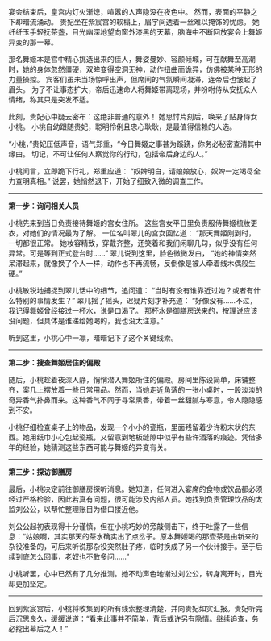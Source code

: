 宴会结束后，皇宫内灯火渐熄，喧嚣的人声隐没在夜色中。
然而，表面的平静之下却暗流涌动。
贵妃坐在紫宸宫的软榻上，眉宇间透着一丝难以掩饰的忧虑。
她纤纤玉手轻抚茶盏，目光幽深地望向窗外漆黑的天幕，脑海中不断回放宴会上舞姬异变的那一幕。

那名舞姬本是宫中精心挑选出来的佳人，舞姿曼妙、容颜倾城，可在献舞至高潮时，她的身体忽然僵硬，双眸变得空洞无神，动作扭曲而诡异，仿佛被某种无形的力量操控。
宾客们虽未当场惊呼出声，但席间的气氛瞬间凝滞，连帝后也皱起了眉头。
为了不让事态扩大，帝后迅速命人将舞姬带离现场，并吩咐侍从安抚众人情绪，称其只是突发不适。

此刻，贵妃心中疑云密布：这绝非普通的意外！
她思忖片刻后，唤来了贴身侍女小桃。
小桃自幼跟随贵妃，聪明伶俐且忠心耿耿，是最值得信赖的人选。

“小桃，”贵妃压低声音，语气郑重，“今日舞姬之事甚为蹊跷，你务必秘密查清其中缘由。
切记，不可让任何人察觉你的行动，包括帝后身边的人。”

小桃闻言，立即跪下行礼，郑重应道：
“奴婢明白，请娘娘放心，奴婢一定竭尽全力查明真相。”
说罢，她悄然退下，开始了细致入微的调查工作。

---

**第一步：询问相关人员**

小桃先来到当日负责接待舞姬的宫女住所。
这些宫女平日里负责服侍舞姬梳妆更衣，对她们的情况最为了解。
一位名叫翠儿的宫女回忆道：
“那天舞姬刚到时，一切都很正常。
她妆容精致，穿戴齐整，还笑着和我们闲聊几句，似乎没有任何异常。可是等到正式登台时……”
翠儿说到这里，脸色微微发白，
“她的神情突然呆滞起来，就像换了个人一样，动作也不再流畅，反倒像是被人牵着线木偶般生硬。”

小桃敏锐地捕捉到翠儿话中的细节，追问道：
“当时有没有谁靠近过她？或者有什么特别的事情发生？”
翠儿摇了摇头，迟疑片刻才补充道：
“好像没有……不过，我记得舞姬曾经接过一杯水，说是口渴了。
那杯水是御膳房送来的，按理说应该没问题，但具体是谁递给她喝的，我也没太注意。”

听到这里，小桃心中一凛，暗暗记下了这个关键线索。

---

**第二步：搜查舞姬居住的偏殿**

随后，小桃趁着夜深人静，悄悄潜入舞姬所住的偏殿。房间里陈设简单，床铺整齐，案几上摆放着一些日常用品。然而，当她走近角落的一张小桌时，一股淡淡的奇异香气扑鼻而来。这种香气不同于寻常熏香，带着一丝甜腻与寒意，令人隐隐感到不安。

小桃仔细检查桌子上的物品，发现一个小小的瓷瓶，里面残留着少许粉末状的东西。她用纸巾小心包起瓷瓶，又留意到地板缝隙中似乎有些许洒落的痕迹。凭借多年的经验，她猜测这些东西可能与舞姬的异变有关。

---

**第三步：探访御膳房**

最后，小桃决定前往御膳房探听消息。她知道，任何进入宴席的食物或饮品都必须经过严格检验，因此若真有问题，很可能涉及内部人员。她找到负责管理饮品的太监刘公公，以帮忙整理账目为借口接近他。

刘公公起初表现得十分谨慎，但在小桃巧妙的旁敲侧击下，终于吐露了一些信息：“姑娘啊，其实那天的茶水确实出了点岔子。原本舞姬喝的那壶茶是由新来的杂役准备的，可后来听说那杂役突然肚子疼，临时换成了另一个伙计接手。至于后续到底怎么回事，老奴也不敢多问……”

小桃听罢，心中已然有了几分推测。她不动声色地谢过刘公公，转身离开时，目光却更加坚定。

---

回到紫宸宫后，小桃将收集到的所有线索整理清楚，并向贵妃如实汇报。贵妃听完后沉思良久，缓缓说道：“看来此事并不简单，背后或许另有隐情。继续追查，务必挖出幕后之人！”